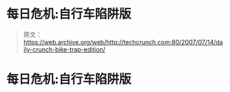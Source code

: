 # 每日危机:自行车陷阱版 

> 原文：<https://web.archive.org/web/http://techcrunch.com:80/2007/07/14/daily-crunch-bike-trap-edition/>

# 每日危机:自行车陷阱版